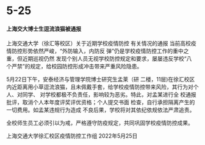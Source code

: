 # 5-25

#### 上海交大博士生逗流浪猫被通报

上海交通大学（徐汇等校区）关于近期学校疫情防控 有关情况的通报 当前高校疫情防控形势依然严峻，“外防输入，内防反 弹”仍是学校疫情防控工作的重中之重，但近期巡视仍然 发现个别人员无视学校防控规定和要求，屡屡违反学校“八 个严禁”的规定，给校园防控形成冲击带来严重风险隐患。

&#x20;5月22日下午，安泰经济与管理学院博士研究生孟莱（研 二楼，11层)在徐汇校区内近距离用小草逗流浪猫，且未佩戴手套，给学校疫情防控带来风险，其行为对个人、对同学、 对学校都极不负责任，影响较为恶劣。特此，对孟某进行全 校通报批评，取消个人本年度评奖评优资格；个人提交书面 检查，自行承担隔离产生的一切费用。如孟某违规行为造成 不良后果，学校将对其依纪依规依法严肃追责。

&#x20;全校师生员工必须引以为戒，严格遵守防疫规定，共同巩固学校疫情防控成果。&#x20;

上海交通大学徐汇校区疫情防控工作组 2022年5月25日

